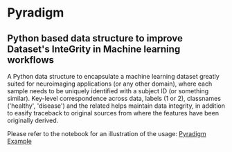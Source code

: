 # Pyradigm 
## Python based data structure to improve Dataset's InteGrity in Machine learning workflows


A Python data structure to encapsulate a machine learning dataset greatly suited for neuroimaging applications (or any other domain), where each sample needs to be uniquely identified with a subject ID (or something similar). Key-level correspondence across data, labels (1 or 2), classnames ('healthy', 'disease') and the related helps maintain data integrity, in addition to easify traceback to original sources from where the features have been originally derived.

Please refer to the notebook for an illustration of the usage: [Pyradigm Example](PyradigmExample.ipynb)
